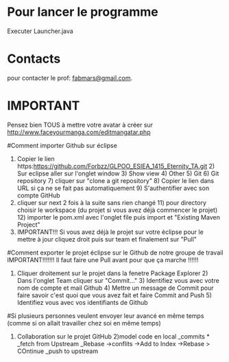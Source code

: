 # Pour lancer le programme

Executer Launcher.java

# Contacts

pour contacter le prof: fabmars@gmail.com.

# IMPORTANT

Pensez bien TOUS à mettre votre avatar à créer sur http://www.faceyourmanga.com/editmangatar.php

#Comment importer Github sur éclipse
1) Copier le lien https:https://github.com/Forbzz/GLPOO_ESIEA_1415_Eternity_TA.git 2) Sur eclipse aller sur l'onglet window 3) Show view 4) Other 5) Git 6) Git repository 7) cliquer sur "clone a git repository" 8) Copier le lien dans URL si ça ne se fait pas automatiquement 9) S'authentifier avec son compte GitHub
10) cliquer sur next 2 fois à la suite sans rien changé 11) pour directory choisir le workspace (du projet si vous avez déjà commencer le projet) 12) importer le pom.xml avec l'onglet file puis import et "Existing Maven Project"
11) IMPORTANT!!! Si vous avez déjà le projet sur votre éclipse pour le mettre à jour cliquez droit puis sur team et finalement sur "Pull"

#Comment exporter le projet éclipse sur le Github de notre groupe de travail
IMPORTANT!!!!!!! Il faut faire une Pull avant pour que ça marche !!!!!!
1) Cliquer droitement sur le projet dans la fenetre Package Explorer 2) Dans l'onglet Team cliquer sur "Commit..." 3) Identifiez vous avec votre nom de compte et mail Github 4) Mettre un message de Commit pour faire savoir c'est quoi que vous avez fait et faire Commit and Push 5) Identifiez vous avec vos identifiants de Github

#Si plusieurs personnes veulent envoyer leur avancé en même temps (comme si on allait travailler chez soi en même temps)
1) Collaboration
  sur le projet GitHub
2)model code en local
  _commits *
  _fetch from Upstream
  _Rebase
    ->conflits
      ->Add to Index
      ->Rebase > COntinue
_push to upstream


